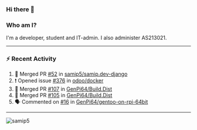 ### Hi there 👋

### Who am I?
I'm a developer, student and IT-admin. I also administer AS213021.

---
### :zap: Recent Activity
<!--START_SECTION:activity-->
1. 🎉 Merged PR [#52](https://github.com/samip5/samip.dev-django/pull/52) in [samip5/samip.dev-django](https://github.com/samip5/samip.dev-django)
2. ❗️ Opened issue [#376](https://github.com/odoo/docker/issues/376) in [odoo/docker](https://github.com/odoo/docker)
3. 🎉 Merged PR [#107](https://github.com/GenPi64/Build.Dist/pull/107) in [GenPi64/Build.Dist](https://github.com/GenPi64/Build.Dist)
4. 🎉 Merged PR [#105](https://github.com/GenPi64/Build.Dist/pull/105) in [GenPi64/Build.Dist](https://github.com/GenPi64/Build.Dist)
5. 🗣 Commented on [#16](https://github.com/GenPi64/gentoo-on-rpi-64bit/issues/16) in [GenPi64/gentoo-on-rpi-64bit](https://github.com/GenPi64/gentoo-on-rpi-64bit)
<!--END_SECTION:activity-->
---

<img align="center" src="https://github-readme-stats.vercel.app/api?username=samip5&show_icons=true" alt="samip5" />
